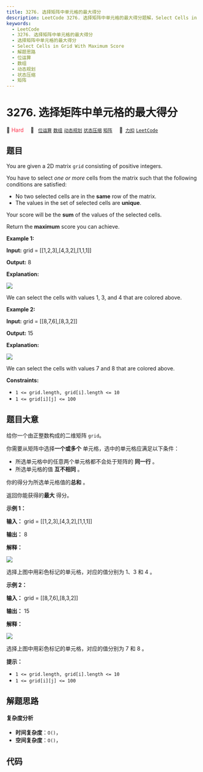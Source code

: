```yaml
---
title: 3276. 选择矩阵中单元格的最大得分
description: LeetCode 3276. 选择矩阵中单元格的最大得分题解，Select Cells in Grid With Maximum Score，包含解题思路、复杂度分析以及完整的 JavaScript 代码实现。
keywords:
  - LeetCode
  - 3276. 选择矩阵中单元格的最大得分
  - 选择矩阵中单元格的最大得分
  - Select Cells in Grid With Maximum Score
  - 解题思路
  - 位运算
  - 数组
  - 动态规划
  - 状态压缩
  - 矩阵
---
```


# 3276. 选择矩阵中单元格的最大得分

🔴 <font color=#ff334b>Hard</font>&emsp; 🔖&ensp; [`位运算`](/tag/bit-manipulation.md) [`数组`](/tag/array.md) [`动态规划`](/tag/dynamic-programming.md) [`状态压缩`](/tag/bitmask.md) [`矩阵`](/tag/matrix.md)&emsp; 🔗&ensp;[`力扣`](https://leetcode.cn/problems/select-cells-in-grid-with-maximum-score) [`LeetCode`](https://leetcode.com/problems/select-cells-in-grid-with-maximum-score)

## 题目

You are given a 2D matrix `grid` consisting of positive integers.

You have to select _one or more_ cells from the matrix such that the following
conditions are satisfied:

  * No two selected cells are in the **same** row of the matrix.
  * The values in the set of selected cells are **unique**.

Your score will be the **sum** of the values of the selected cells.

Return the **maximum** score you can achieve.



**Example 1:**

**Input:** grid = [[1,2,3],[4,3,2],[1,1,1]]

**Output:** 8

**Explanation:**

![](https://assets.leetcode.com/uploads/2024/07/29/grid1drawio.png)

We can select the cells with values 1, 3, and 4 that are colored above.

**Example 2:**

**Input:** grid = [[8,7,6],[8,3,2]]

**Output:** 15

**Explanation:**

![](https://assets.leetcode.com/uploads/2024/07/29/grid8_8drawio.png)

We can select the cells with values 7 and 8 that are colored above.



**Constraints:**

  * `1 <= grid.length, grid[i].length <= 10`
  * `1 <= grid[i][j] <= 100`


## 题目大意

给你一个由正整数构成的二维矩阵 `grid`。

你需要从矩阵中选择**一个或多个** 单元格，选中的单元格应满足以下条件：

  * 所选单元格中的任意两个单元格都不会处于矩阵的 **同一行** 。
  * 所选单元格的值 **互不相同** 。

你的得分为所选单元格值的**总和** 。

返回你能获得的**最大** 得分。



**示例 1：**

**输入：** grid = [[1,2,3],[4,3,2],[1,1,1]]

**输出：** 8

**解释：**

![](https://assets.leetcode.com/uploads/2024/07/29/grid1drawio.png)

选择上图中用彩色标记的单元格，对应的值分别为 1、3 和 4 。

**示例 2：**

**输入：** grid = [[8,7,6],[8,3,2]]

**输出：** 15

**解释：**

![](https://assets.leetcode.com/uploads/2024/07/29/grid8_8drawio.png)

选择上图中用彩色标记的单元格，对应的值分别为 7 和 8 。



**提示：**

  * `1 <= grid.length, grid[i].length <= 10`
  * `1 <= grid[i][j] <= 100`


## 解题思路

#### 复杂度分析

- **时间复杂度**：`O()`，
- **空间复杂度**：`O()`，

## 代码

```javascript

```